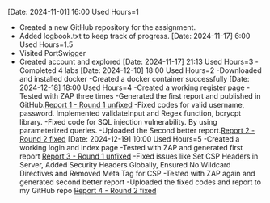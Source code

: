 [Date: 2024-11-01] 16:00  Used Hours=1 
- Created a new GitHub repository for the assignment.
- Added logbook.txt to keep track of progress.
[Date: 2024-11-17] 6:00  Used Hours=1.5
- Visited PortSwigger
- Created account and explored
[Date: 2024-11-17] 21:13 Used Hours=3 
-Completed 4 labs 
[Date: 2024-12-10] 18:00 Used Hours=2
-Downloaded and installed docker
-Created a docker container successfully
[Date: 2024-12-18] 18:00 Used Hours=4
-Created a working register page
  -Tested with ZAP three times
  -Generated the first report and published in GitHub.[Report 1 - Round 1 unfixed](./Registration_page_unfixed_test_report.md) 
  -Fixed codes for valid username, password. Implemented validateInput and Regex function, bcrycpt library.
  -Fixed code for SQL injection vulnerability. By using parameterized queries.
  -Uploaded the Second better report.[Report 2 - Round 2 fixed](./registration_page_fixed_test_report-.md)
  [Date: 2024-12-19] 10:00 Used Hours=5
  -Created a working login and index page
  -Tested with ZAP and generated first report [Report 3 - Round 1 unfixed](./login_index_page_unfixed_test_report.md)
  -Fixed issues like Set CSP Headers in Server, Added Security Headers Globally, Ensured No Wildcard Directives and Removed Meta Tag for CSP
  -Tested with ZAP again and generated second better report 
  -Uploaded the fixed codes and report to my GitHub repo [Report 4 - Round 2 fixed](./login_index_page_unfixed_test_report.md)
  
  
  
